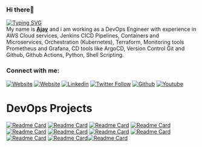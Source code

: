 ### Hi there👋    
[![Typing SVG](https://readme-typing-svg.herokuapp.com/?lines=DevOps+⚙️;Automation+🚀;Continuous+Delivery+🛒;Continuous+Deployment+🛠;Build+Pipelines+⚙️;Jenkins+Pipelines+⚙️;Version+Control+🛠;Shell+Scripting+🧑‍💻;Python+Automation+🧑‍💻;AWS+Cloud+☁︎;Containers+and+Microservices+🖥;SDLC+Models+🧩;Terraform+🛠️;Ansible+🛠️;Monitoring+💻;Web+Development+🧑‍💻;Go+Development+🧑‍💻)](https://git.io/typing-svg)   
My name is [__Ajay__](https://www.linkedin.com/in/ajaykt1/) and i am working as a DevOps Engineer with experience in AWS Cloud services, Jenkins CICD Pipelines, Containers and Microservices, Orchestration (Kubernetes), Terraform, Monitoring tools Prometheus and Grafana, CD tools like ArgoCD, Version Control Git and Github, Github Actions, Python, Shell Scripting.  

### Connect with me:

[![Website](https://img.shields.io/website?label=ajaytekam.com&style=flat-square&url=https://ajaytekam.com)](https://ajaytekam.com)
[![Website](https://img.shields.io/website?label=blog.ajaytekam.com&style=flat-square&url=https://blog.ajaytekam.com)](https://blog.ajaytekam.com)
[![Linkedin](https://img.shields.io/badge/-Ajay%20Tekam-blue?style=flat-square&logo=linkedin&logoColor=white&link=https://www.linkedin.com/in/ajaykt1/)](https://www.linkedin.com/in/ajaykt1/)
[![Twitter Follow](https://img.shields.io/twitter/follow/0xajay?color=1DA1F2&logo=twitter&style=flat-square)](https://twitter.com/intent/follow?original_referer=https%3A%2F%2Fgithub.com%20xajay&screen_name=0xajay)
[![Github](https://img.shields.io/github/followers/Ajaytekam?label=Follow&style=social)](https://github.com/Ajaytekam)
[![Youtube](https://img.shields.io/badge/-dev0pstech-white?style=flat-square&logo=youtube&logoColor=red&link=https://www.youtube.com/@dev0pstech)](https://www.youtube.com/@dev0pstech)


[website]: https://ajaytekam.com
[twitter]: https://twitter.com/0xajay
[youtube]: https://www.youtube.com/@dev0pstech
[linkedin]: https://www.linkedin.com/in/ajaykt1/
[Portfolio]: https://ajaytekam.com


<!-- CICD Projects -->
# DevOps Projects  

[![Readme Card](https://github-readme-stats.vercel.app/api/pin/?username=Ajaytekam&repo=K8s_Cluster_Deploy&theme=dark)](https://github.com/Ajaytekam/K8s_Cluster_deploy)
[![Readme Card](https://github-readme-stats.vercel.app/api/pin/?username=Ajaytekam&repo=Jenkins-CICD&theme=dark)](https://github.com/Ajaytekam/Jenkins-CICD)
[![Readme Card](https://github-readme-stats.vercel.app/api/pin/?username=Ajaytekam&repo=AWSVprofileApp&theme=dark)](https://github.com/Ajaytekam/AWSVprofileApp)
[![Readme Card](https://github-readme-stats.vercel.app/api/pin/?username=Ajaytekam&repo=LambdaServiceAPI&theme=dark)](https://github.com/Ajaytekam/LambdaServiceAPI)
[![Readme Card](https://github-readme-stats.vercel.app/api/pin/?username=Ajaytekam&repo=emartapp-Docker-Deploy&theme=dark)](https://github.com/Ajaytekam/emartapp-Docker-Deploy)
[![Readme Card](https://github-readme-stats.vercel.app/api/pin/?username=Ajaytekam&repo=docker-containerization-project&theme=dark)](https://github.com/Ajaytekam/docker-containerization-project)
[![Readme Card](https://github-readme-stats.vercel.app/api/pin/?username=Ajaytekam&repo=S3_Static_Site&theme=dark)](https://github.com/Ajaytekam/s3_static_site)
[![Readme Card](https://github-readme-stats.vercel.app/api/pin/?username=Ajaytekam&repo=terraform_AppDeploy&theme=dark)](https://github.com/Ajaytekam/terraform_AppDeploy)
[![Readme Card](https://github-readme-stats.vercel.app/api/pin/?username=Ajaytekam&repo=minikube-VagrantBox&theme=dark)](https://github.com/Ajaytekam/minikube-VagrantBox)
[![Readme Card](https://github-readme-stats.vercel.app/api/pin/?username=Ajaytekam&repo=Vagrant-Web-Stack&theme=dark)](https://github.com/Ajaytekam/Vagrant-Web-Stack)[![Readme Card](https://github-readme-stats.vercel.app/api/pin/?username=Ajaytekam&repo=DevOpsCoding&theme=dark)](https://github.com/Ajaytekam/DevOpsCoding)
